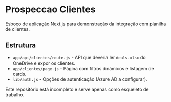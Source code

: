 # Prospeccao Clientes

Esboço de aplicação Next.js para demonstração da integração com planilha de clientes.

## Estrutura
- `app/api/clientes/route.js` - API que deveria ler `deals.xlsx` do OneDrive e expor os clientes.
- `app/clientes/page.js` - Página com filtros dinâmicos e listagem de cards.
- `lib/auth.js` - Opções de autenticação (Azure AD a configurar).

Este repositório está incompleto e serve apenas como esqueleto de trabalho.
